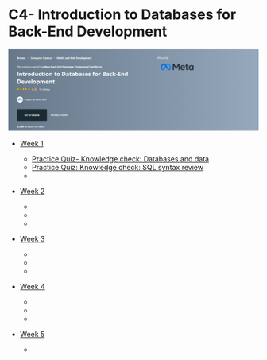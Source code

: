 # C4- Introduction to Databases for Back-End Development  
![](https://github.com/CrypticFate5/Meta-Back-End-Developer-Professional-Certificate/blob/main/Source/C4.png)  

- [Week 1](https://github.com/CrypticFate5/Meta-Back-End-Developer-Professional-Certificate/tree/main/C4-%20Introduction%20to%20Databases%20for%20Back-End%20Development/Week-1)
  - [Practice Quiz- Knowledge check: Databases and data](https://github.com/CrypticFate5/Meta-Back-End-Developer-Professional-Certificate/tree/main/C4-%20Introduction%20to%20Databases%20for%20Back-End%20Development/Week-1/Practice%20Quiz-%20Knowledge%20check:%20Databases%20and%20data)
  - [Practice Quiz: Knowledge check: SQL syntax review](https://github.com/CrypticFate5/Meta-Back-End-Developer-Professional-Certificate/tree/main/C4-%20Introduction%20to%20Databases%20for%20Back-End%20Development/Week-1/Practice%20Quiz:%20Knowledge%20check:%20SQL%20syntax%20review)
  - []()

- [Week 2](https://github.com/CrypticFate5/Meta-Back-End-Developer-Professional-Certificate/tree/main/C4-%20Introduction%20to%20Databases%20for%20Back-End%20Development/Week-2)
  - []()
  - []()
  - []()
  
- [Week 3]()
  - []()
  - []()
  - []()
 
- [Week 4]()
  - []()
  - []()
  - []()
 
- [Week 5]()
  - []()
